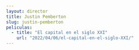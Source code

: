 ```yaml
---
layout: director
title: Justin Pemberton
slug: justin-pemberton
peliculas:
  - title: "El capital en el siglo XXI"
    url: "2022/04/06/el-capital-en-el-siglo-XXI/"
---
```

